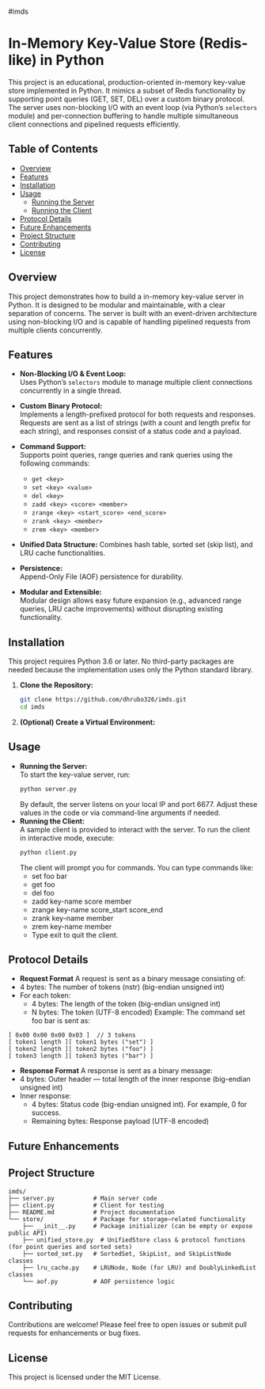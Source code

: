 #imds
# In-Memory Key-Value Store (Redis-like) in Python

This project is an educational, production-oriented in-memory key-value store implemented in Python. It mimics a subset of Redis functionality by supporting point queries (GET, SET, DEL) over a custom binary protocol. The server uses non-blocking I/O with an event loop (via Python’s `selectors` module) and per-connection buffering to handle multiple simultaneous client connections and pipelined requests efficiently.

## Table of Contents

- [Overview](#overview)
- [Features](#features)
- [Installation](#installation)
- [Usage](#usage)
  - [Running the Server](#running-the-server)
  - [Running the Client](#running-the-client)
- [Protocol Details](#protocol-details)
- [Future Enhancements](#future-enhancements)
- [Project Structure](#project-structure)
- [Contributing](#contributing)
- [License](#license)

## Overview

This project demonstrates how to build a in-memory key-value server in Python. It is designed to be modular and maintainable, with a clear separation of concerns. The server is built with an event-driven architecture using non-blocking I/O and is capable of handling pipelined requests from multiple clients concurrently.

## Features

- **Non-Blocking I/O & Event Loop:**  
  Uses Python’s `selectors` module to manage multiple client connections concurrently in a single thread.
  
- **Custom Binary Protocol:**  
  Implements a length-prefixed protocol for both requests and responses. Requests are sent as a list of strings (with a count and length prefix for each string), and responses consist of a status code and a payload.
  
- **Command Support:**  
  Supports point queries, range queries and rank queries using the following commands:
  - `get <key>`
  - `set <key> <value>`
  - `del <key>`
  - `zadd <key> <score> <member>`
  - `zrange <key> <start_score> <end_score>`
  - `zrank <key> <member>`
  - `zrem <key> <member>`
  
- **Unified Data Structure:** 
  Combines hash table, sorted set (skip list), and LRU cache functionalities.

- **Persistence:**  
  Append-Only File (AOF) persistence for durability.

- **Modular and Extensible:**  
  Modular design allows easy future expansion (e.g., advanced range queries, LRU cache improvements) without disrupting existing functionality.

## Installation

This project requires Python 3.6 or later. No third-party packages are needed because the implementation uses only the Python standard library.

1. **Clone the Repository:**

   ```bash
   git clone https://github.com/dhrubo326/imds.git
   cd imds
   ```
2. **(Optional) Create a Virtual Environment:**

## Usage

- **Running the Server:**  
  To start the key-value server, run:
  ```bash
  python server.py
  ```
  By default, the server listens on your local IP and port 6677. Adjust these values in the code or via command-line arguments if needed.
- **Running the Client:**  
  A sample client is provided to interact with the server. To run the client in interactive mode, execute:
  ```bash
  python client.py
  ```
  The client will prompt you for commands. You can type commands like:
  - set foo bar
  - get foo
  - del foo
  - zadd key-name score member
  - zrange key-name score_start score_end
  - zrank key-name member
  - zrem key-name member
  - Type exit to quit the client.
  
## Protocol Details
- **Request Format**
A request is sent as a binary message consisting of:
- 4 bytes: The number of tokens (nstr) (big-endian unsigned int)
- For each token:
  - 4 bytes: The length of the token (big-endian unsigned int)
  - N bytes: The token (UTF-8 encoded)
Example: The command set foo bar is sent as:
```
[ 0x00 0x00 0x00 0x03 ]  // 3 tokens
[ token1 length ][ token1 bytes ("set") ]
[ token2 length ][ token2 bytes ("foo") ]
[ token3 length ][ token3 bytes ("bar") ]
```
- **Response Format**
A response is sent as a binary message:
- 4 bytes: Outer header — total length of the inner response (big-endian unsigned int)
- Inner response:
  - 4 bytes: Status code (big-endian unsigned int). For example, 0 for success.
  - Remaining bytes: Response payload (UTF-8 encoded)
## Future Enhancements

## Project Structure
```
imds/
├── server.py           # Main server code
├── client.py           # Client for testing
├── README.md           # Project documentation
└── store/              # Package for storage–related functionality
    ├── __init__.py     # Package initializer (can be empty or expose public API)
    ├── unified_store.py  # UnifiedStore class & protocol functions (for point queries and sorted sets)
    ├── sorted_set.py   # SortedSet, SkipList, and SkipListNode classes
    ├── lru_cache.py    # LRUNode, Node (for LRU) and DoublyLinkedList classes
    └── aof.py          # AOF persistence logic
```
## Contributing
Contributions are welcome! Please feel free to open issues or submit pull requests for enhancements or bug fixes.

## License
This project is licensed under the MIT License.

